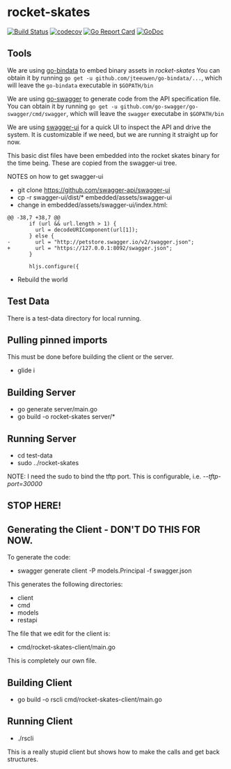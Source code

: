 # rocket-skates

[![Build Status](https://travis-ci.com/rackn/rocket-skates.svg?token=xj7EDkir21wrLd1GKpXb&branch=master)](https://travis-ci.com/rackn/rocket-skates)
[![codecov](https://codecov.io/gh/rackn/rocket-skates/branch/master/graph/badge.svg?token=BL8q6Cy1ee)](https://codecov.io/gh/rackn/rocket-skates)
[![Go Report Card](https://goreportcard.com/badge/github.com/rackn/rocket-skates)](https://goreportcard.com/report/github.com/rackn/rocket-skates)
[![GoDoc](https://godoc.org/github.com/rackn/rocket-skates?status.svg)](https://godoc.org/github.com/rackn/rocket-skates)

## Tools

We are using [go-bindata](https://github.com/jteeuwen/go-bindata) to embed binary assets in *rocket-skates*  You can obtain it by running `go get -u github.com/jteeuwen/go-bindata/...`, which will leave the `go-bindata` executable in `$GOPATH/bin`

We are using [go-swagger](https://github.com/go-swagger/go-swagger) to generate code from the API specification file.  You can obtain it by running `go get -u github.com/go-swagger/go-swagger/cmd/swagger`, which will leave the `swagger` executabe in `$GOPATH/bin`

We are using [swagger-ui](https://github.com/swagger-api/swagger-ui) for a quick UI to inspect the API and drive the system.  It is customizable if we need, but we are running it straight up for now.

This basic dist files have been embedded into the rocket skates binary for the time being.  These are copied from the swagger-ui tree.

NOTES on how to get swagger-ui

* git clone https://github.com/swagger-api/swagger-ui
* cp -r swagger-ui/dist/\* embedded/assets/swagger-ui
* change in embedded/assets/swagger-ui/index.html:

```
@@ -38,7 +38,7 @@
       if (url && url.length > 1) {
         url = decodeURIComponent(url[1]);
       } else {
-        url = "http://petstore.swagger.io/v2/swagger.json";
+        url = "https://127.0.0.1:8092/swagger.json";
       }
 
       hljs.configure({
```

* Rebuild the world


## Test Data

There is a test-data directory for local running.

## Pulling pinned imports

This must be done before building the client or the server.

* glide i

## Building Server

* go generate server/main.go
* go build -o rocket-skates server/\*

## Running Server

* cd test-data
* sudo ../rocket-skates

NOTE: I need the sudo to bind the tftp port.  This is configurable, i.e.  *--tftp-port=30000*  

## STOP HERE!

## Generating the Client - DON'T DO THIS FOR NOW.

To generate the code:
* swagger generate client -P models.Principal -f swagger.json 

This generates the following directories:

* client
* cmd
* models
* restapi

The file that we edit for the client is:

* cmd/rocket-skates-client/main.go 

This is completely our own file.


## Building Client

* go build -o rscli cmd/rocket-skates-client/main.go

## Running Client

* ./rscli

This is a really stupid client but shows how to make the calls and get back structures.

